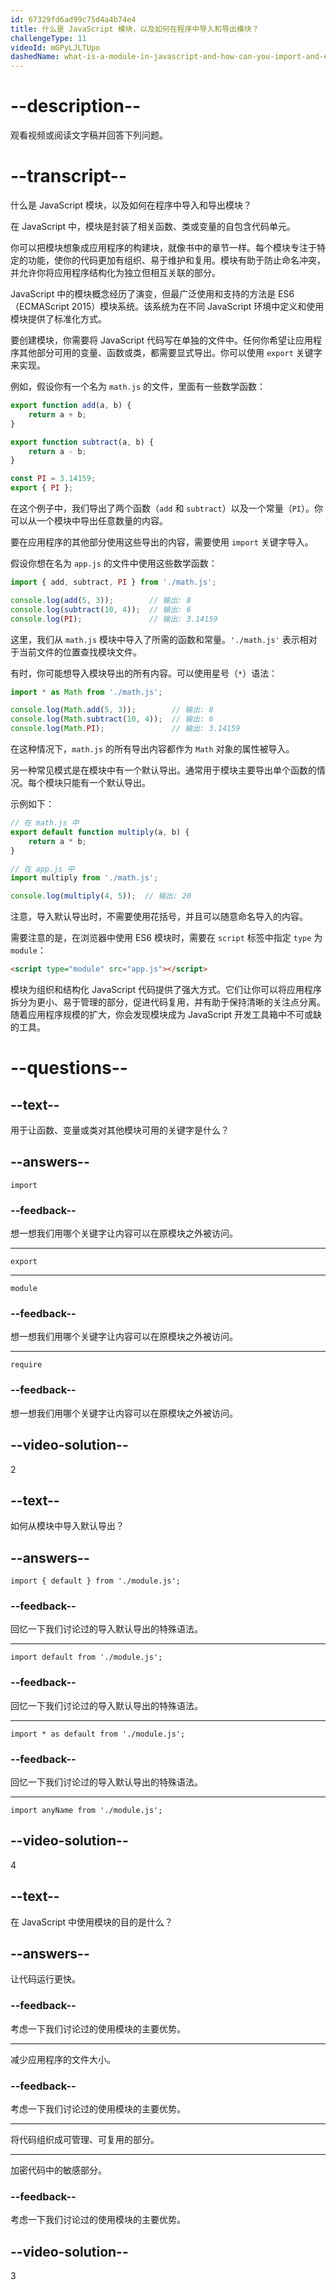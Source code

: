 ```yaml
---
id: 67329fd6ad99c75d4a4b74e4
title: 什么是 JavaScript 模块，以及如何在程序中导入和导出模块？
challengeType: 11
videoId: mGPyLJLTUpo
dashedName: what-is-a-module-in-javascript-and-how-can-you-import-and-export-modules-in-your-program
---
```


# --description--

观看视频或阅读文字稿并回答下列问题。

# --transcript--

什么是 JavaScript 模块，以及如何在程序中导入和导出模块？

在 JavaScript 中，模块是封装了相关函数、类或变量的自包含代码单元。

你可以把模块想象成应用程序的构建块，就像书中的章节一样。每个模块专注于特定的功能，使你的代码更加有组织、易于维护和复用。模块有助于防止命名冲突，并允许你将应用程序结构化为独立但相互关联的部分。

JavaScript 中的模块概念经历了演变，但最广泛使用和支持的方法是 ES6（ECMAScript 2015）模块系统。该系统为在不同 JavaScript 环境中定义和使用模块提供了标准化方式。

要创建模块，你需要将 JavaScript 代码写在单独的文件中。任何你希望让应用程序其他部分可用的变量、函数或类，都需要显式导出。你可以使用 `export` 关键字来实现。

例如，假设你有一个名为 `math.js` 的文件，里面有一些数学函数：

```js
export function add(a, b) {
    return a + b;
}

export function subtract(a, b) {
    return a - b;
}

const PI = 3.14159;
export { PI };
```

在这个例子中，我们导出了两个函数（`add` 和 `subtract`）以及一个常量（`PI`）。你可以从一个模块中导出任意数量的内容。

要在应用程序的其他部分使用这些导出的内容，需要使用 `import` 关键字导入。

假设你想在名为 `app.js` 的文件中使用这些数学函数：

```js
import { add, subtract, PI } from './math.js';

console.log(add(5, 3));        // 输出: 8
console.log(subtract(10, 4));  // 输出: 6
console.log(PI);               // 输出: 3.14159
```

这里，我们从 `math.js` 模块中导入了所需的函数和常量。`'./math.js'` 表示相对于当前文件的位置查找模块文件。

有时，你可能想导入模块导出的所有内容。可以使用星号（`*`）语法：

```js
import * as Math from './math.js';

console.log(Math.add(5, 3));        // 输出: 8
console.log(Math.subtract(10, 4));  // 输出: 6
console.log(Math.PI);               // 输出: 3.14159
```

在这种情况下，`math.js` 的所有导出内容都作为 `Math` 对象的属性被导入。

另一种常见模式是在模块中有一个默认导出。通常用于模块主要导出单个函数的情况。每个模块只能有一个默认导出。

示例如下：

```js
// 在 math.js 中
export default function multiply(a, b) {
    return a * b;
}

// 在 app.js 中
import multiply from './math.js';

console.log(multiply(4, 5));  // 输出: 20
```

注意，导入默认导出时，不需要使用花括号，并且可以随意命名导入的内容。

需要注意的是，在浏览器中使用 ES6 模块时，需要在 `script` 标签中指定 `type` 为 `module`：

```html
<script type="module" src="app.js"></script>
```

模块为组织和结构化 JavaScript 代码提供了强大方式。它们让你可以将应用程序拆分为更小、易于管理的部分，促进代码复用，并有助于保持清晰的关注点分离。随着应用程序规模的扩大，你会发现模块成为 JavaScript 开发工具箱中不可或缺的工具。

# --questions--

## --text--

用于让函数、变量或类对其他模块可用的关键字是什么？

## --answers--

`import`

### --feedback--

想一想我们用哪个关键字让内容可以在原模块之外被访问。

---

`export`

---

`module`

### --feedback--

想一想我们用哪个关键字让内容可以在原模块之外被访问。

---

`require`

### --feedback--

想一想我们用哪个关键字让内容可以在原模块之外被访问。

## --video-solution--

2

## --text--

如何从模块中导入默认导出？

## --answers--

`import { default } from './module.js';`

### --feedback--

回忆一下我们讨论过的导入默认导出的特殊语法。

---

`import default from './module.js';`

### --feedback--

回忆一下我们讨论过的导入默认导出的特殊语法。

---

`import * as default from './module.js';`

### --feedback--

回忆一下我们讨论过的导入默认导出的特殊语法。

---

`import anyName from './module.js';`

## --video-solution--

4

## --text--

在 JavaScript 中使用模块的目的是什么？

## --answers--

让代码运行更快。

### --feedback--

考虑一下我们讨论过的使用模块的主要优势。

---

减少应用程序的文件大小。

### --feedback--

考虑一下我们讨论过的使用模块的主要优势。

---

将代码组织成可管理、可复用的部分。

---

加密代码中的敏感部分。

### --feedback--

考虑一下我们讨论过的使用模块的主要优势。

## --video-solution--

3

